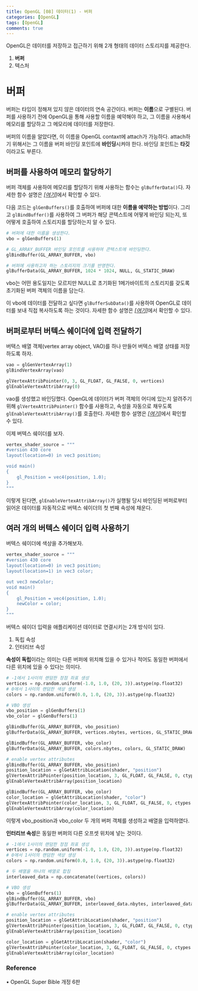 ```yaml
---
title: OpenGL [08] 데이터(1) - 버퍼
categories: [OpenGL]
tags: [OpenGL]
comments: true
---
```


OpenGL은 데이터를 저장하고 접근하기 위해 2개 형태의 데이터 스토리지를 제공한다.

1. **버퍼**
2. 텍스처

# 버퍼

버퍼는 타입이 정해져 있지 않은 데이터의 연속 공간이다. 버퍼는 **이름**으로 구별된다. 버퍼를 사용하기 전에 OpenGL을 통해 사용할 이름을 예약해야 하고, 그 이름을 사용해서 메모리를 할당하고 그 메모리에 데이터를 저장한다.

버퍼의 이름을 알았다면, 이 이름을 OpenGL contaxt에 attach가 가능하다. attach하기 위해서는 그 이름을 버퍼 바인딩 포인트에 **바인딩**시켜야 한다. 바인딩 포인트는 **타깃**이라고도 부른다.

## 버퍼를 사용하여 메모리 할당하기

버퍼 객체를 사용하여 메모리를 할당하기 위해 사용하는 함수는 `glBufferData()`다.
자세한 함수 설명은 [_[여기]_](https://registry.khronos.org/OpenGL-Refpages/gl4/html/glBufferData.xhtml)에서 확인할 수 있다.

다음 코드는 `glGenBuffers()`를 호출하여 버퍼에 대한 **이름을 예약하는 방법**이다. 그리고 `glBindBuffer()`를 사용하여 그 버퍼가 해당 콘텍스트에 어떻게 바인딩 되는지, 또 어떻게 호출하여 스토리지를 할당하는지 알 수 있다.

```python
# 버퍼에 대한 이름을 생성한다.
vbo = glGenBuffers(1)

# GL_ARRAY_BUFFER 바인딩 포인트를 사용하여 콘텍스트에 바인딩한다.
glBindBuffer(GL_ARRAY_BUFFER, vbo)

# 버퍼에 사용하고자 하는 스토리지의 크기를 반영한다.
glBufferData(GL_ARRAY_BUFFER, 1024 * 1024, NULL, GL_STATIC_DRAW)
```

vbo는 어떤 용도일지는 모르지만 NULL로 초기화된 1메가바이트의 스토리지를 갖도록 초기화된 버퍼 객체의 이름을 담는다.

이 vbo에 데이터를 전달하고 싶다면 `glBufferSubData()`를 사용하여 OpenGL로 데이터를 보내 직접 복사하도록 하는 것이다.
자세한 함수 설명은 [_[여기]_](https://registry.khronos.org/OpenGL-Refpages/gl4/html/glBufferSubData.xhtml)에서 확인할 수 있다.

## 버퍼로부터 버텍스 쉐이더에 입력 전달하기

버택스 배열 객체(vertex array object, VAO)를 하나 만들어 버텍스 배열 상태를 저장하도록 하자.

```python
vao = glGenVertexArray(1)
glBindVertexArray(vao)

glVertexAttribPointer(0, 3, GL_FLOAT, GL_FALSE, 0, vertices)
glEnableVertexAttribArray(0)

```

vao를 생성했고 바인딩했다. OpenGL에 데이터가 버퍼 객체의 어디에 있는지 알려주기 위해 `glVertexAttribPointer()` 함수를 사용하고, 속성을 자동으로 채우도록 `glEnableVertexAttribArray()`를 호출한다. 자세한 함수 설명은 [_[여기]_](https://registry.khronos.org/OpenGL-Refpages/gl4/html/glVertexAttribPointer.xhtml)에서 확인할 수 있다.

이제 버텍스 쉐이더를 보자.

```python
vertex_shader_source = """
#version 430 core
layout(location=0) in vec3 position;

void main()
{
    gl_Position = vec4(position, 1.0);
}
"""
```

이렇게 된다면, `glEnableVertexAttribArray()`가 실행될 당시 바인딩된 버퍼로부터 읽어온 데이터를 자동적으로 버텍스 쉐이더의 첫 번째 속성에 채운다.

## 여러 개의 버텍스 쉐이더 입력 사용하기

버텍스 쉐이더에 색상을 추가해보자.

```python
vertex_shader_source = """
#version 430 core
layout(location=0) in vec3 position;
layout(location=1) in vec3 color;

out vec3 newColor;
void main()
{
    gl_Position = vec4(position, 1.0);
    newColor = color;
}
"""
```

버텍스 쉐이더 입력을 애플리케이션 데이터로 연결시키는 2개 방식이 있다.

1. 독립 속성
2. 인터리브 속성

**속성이 독립**이라는 의미는 다른 버퍼에 위치해 있을 수 있거나 적어도 동일한 버퍼에서 다른 위치에 있을 수 있다는 의미다.

```python
# -1에서 1사이의 랜덤한 정점 좌표 생성
vertices = np.random.uniform(-1.0, 1.0, (20, 3)).astype(np.float32)
# 0에서 1사이의 랜덤한 색상 생성
colors = np.random.uniform(0.0, 1.0, (20, 3)).astype(np.float32)

# VBO 생성
vbo_position = glGenBuffers(1)
vbo_color = glGenBuffers(1)

glBindBuffer(GL_ARRAY_BUFFER, vbo_position)
glBufferData(GL_ARRAY_BUFFER, vertices.nbytes, vertices, GL_STATIC_DRAW)

glBindBuffer(GL_ARRAY_BUFFER, vbo_color)
glBufferData(GL_ARRAY_BUFFER, colors.nbytes, colors, GL_STATIC_DRAW)

# enable vertex attributes
glBindBuffer(GL_ARRAY_BUFFER, vbo_position)
position_location = glGetAttribLocation(shader, "position")
glVertexAttribPointer(position_location, 3, GL_FLOAT, GL_FALSE, 0, ctypes.c_void_p(0))
glEnableVertexAttribArray(position_location)

glBindBuffer(GL_ARRAY_BUFFER, vbo_color)
color_location = glGetAttribLocation(shader, "color")
glVertexAttribPointer(color_location, 3, GL_FLOAT, GL_FALSE, 0, ctypes.c_void_p(0))
glEnableVertexAttribArray(color_location)
```

이렇게 vbo_position과 vbo_color 두 개의 버퍼 객체를 생성하고 배열을 입력하였다.

**인터리브 속성**은 동일한 버퍼의 다른 오프셋 위치에 넣는 것이다.

```python
# -1에서 1사이의 랜덤한 정점 좌표 생성
vertices = np.random.uniform(-1.0, 1.0, (20, 3)).astype(np.float32)
# 0에서 1사이의 랜덤한 색상 생성
colors = np.random.uniform(0.0, 1.0, (20, 3)).astype(np.float32)

# 두 배열을 하나의 배열로 합침
interleaved_data = np.concatenate((vertices, colors))

# VBO 생성
vbo = glGenBuffers(1)
glBindBuffer(GL_ARRAY_BUFFER, vbo)
glBufferData(GL_ARRAY_BUFFER, interleaved_data.nbytes, interleaved_data, GL_STATIC_DRAW)

# enable vertex attributes
position_location = glGetAttribLocation(shader, "position")
glVertexAttribPointer(position_location, 3, GL_FLOAT, GL_FALSE, 0, ctypes.c_void_p(0))
glEnableVertexAttribArray(position_location)

color_location = glGetAttribLocation(shader, "color")
glVertexAttribPointer(color_location, 3, GL_FLOAT, GL_FALSE, 0, ctypes.c_void_p(3 * 4))
glEnableVertexAttribArray(color_location)
```

### Reference

• OpenGL Super Bible 개정 6판
